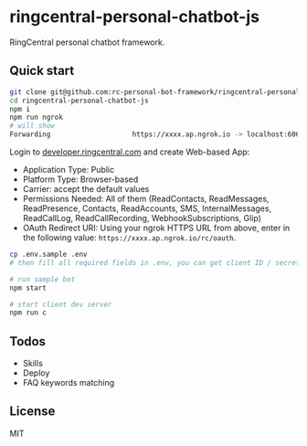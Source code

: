 # ringcentral-personal-chatbot-js

RingCentral personal chatbot framework.

## Quick start

```bash
git clone git@github.com:rc-personal-bot-framework/ringcentral-personal-chatbot-js.git
cd ringcentral-personal-chatbot-js
npm i
npm run ngrok
# will show
Forwarding                    https://xxxx.ap.ngrok.io -> localhost:6066
```

Login to [developer.ringcentral.com](https://developer.ringcentral.com/) and create Web-based App:

- Application Type: Public
- Platform Type: Browser-based
- Carrier: accept the default values
- Permissions Needed: All of them (ReadContacts, ReadMessages, ReadPresence, Contacts, ReadAccounts, SMS, InternalMessages, ReadCallLog, ReadCallRecording, WebhookSubscriptions, Glip)
- OAuth Redirect URI: Using your ngrok HTTPS URL from above, enter in the following value: `https://xxxx.ap.ngrok.io/rc/oauth`.

```bash
cp .env.sample .env
# then fill all required fields in .env, you can get client ID / secret from app setting

# run sample bot
npm start

# start client dev server
npm run c
```

## Todos

- Skills
- Deploy
- FAQ keywords matching

## License

MIT
